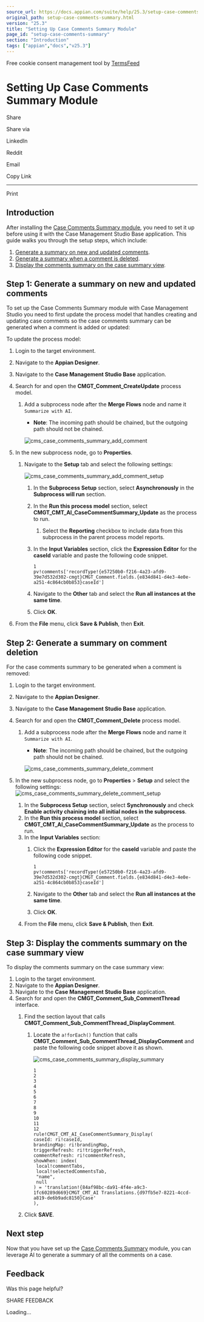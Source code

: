 ```yaml
---
source_url: https://docs.appian.com/suite/help/25.3/setup-case-comments-summary.html
original_path: setup-case-comments-summary.html
version: "25.3"
title: "Setting Up Case Comments Summary Module"
page_id: "setup-case-comments-summary"
section: "Introduction"
tags: ["appian","docs","v25.3"]
---
```



Free cookie consent management tool by [TermsFeed](https://www.termsfeed.com/)

# Setting Up Case Comments Summary Module

Share

Share via

LinkedIn

Reddit

Email

Copy Link

* * *

Print

## Introduction

After installing the [Case Comments Summary module](install-case-comments-summary.html), you need to set it up before using it with the Case Management Studio Base application. This guide walks you through the setup steps, which include:

1.  [Generate a summary on new and updated comments](#step-1-generate-a-summary-on-new-and-updated-comments).
2.  [Generate a summary when a comment is deleted](#step-2-generate-a-summary-on-comment-deletion).
3.  [Display the comments summary on the case summary view](#step-3-display-the-comments-summary-on-the-case-summary-view).

## Step 1: Generate a summary on new and updated comments

To set up the Case Comments Summary module with Case Management Studio you need to first update the process model that handles creating and updating case comments so the case comments summary can be generated when a comment is added or updated:

To update the process model:

1.  Login to the target environment.
2.  Navigate to the **Appian Designer**.
3.  Navigate to the **Case Management Studio Base** application.
4.  Search for and open the **CMGT\_Comment\_CreateUpdate** process model.
    1.  Add a subprocess node after the **Merge Flows** node and name it `Summarize with AI`.

        -   **Note**: The incoming path should be chained, but the outgoing path should not be chained.

        ![cms_case_comments_summary_add_comment](images/cms_case_comments_summary_add_comment.png)

5.  In the new subprocess node, go to **Properties**.
    1.  Navigate to the **Setup** tab and select the following settings:

        ![cms_case_comments_summary_add_comment_setup](images/cms_case_comments_summary_add_comment_setup.png)

        1.  In the **Subprocess Setup** section, select **Asynchronously** in the **Subprocess will run** section.
        2.  In the **Run this process model** section, select **CMGT\_CMT\_AI\_CaseCommentSummary\_Update** as the process to run.
            1.  Select the **Reporting** checkbox to include data from this subprocess in the parent process model reports.
        3.  In the **Input Variables** section, click the **Expression Editor** for the **caseId** variable and paste the following code snippet.

            ```
            1
            pv!comments['recordType!{e57250b0-f216-4a23-afd9-39e7d532d302-cmgt}CMGT_Comment.fields.{e834d841-d4e3-4e0e-a251-4c864cb0b853}caseId']
            ```

        4.  Navigate to the **Other** tab and select the **Run all instances at the same time**.
        5.  Click **OK**.
6.  From the **File** menu, click **Save & Publish**, then **Exit**.

## Step 2: Generate a summary on comment deletion

For the case comments summary to be generated when a comment is removed:

1.  Login to the target environment.
2.  Navigate to the **Appian Designer**.
3.  Navigate to the **Case Management Studio Base** application.
4.  Search for and open the **CMGT\_Comment\_Delete** process model.
    1.  Add a subprocess node after the **Merge Flows** node and name it `Summarize with AI`.

        -   **Note**: The incoming path should be chained, but the outgoing path should not be chained.

        ![cms_case_comments_summary_delete_comment](images/cms_case_comments_summary_delete_comment.png)

5.  In the new subprocess node, go to **Properties** > **Setup** and select the following settings: ![cms_case_comments_summary_delete_comment_setup](images/cms_case_comments_summary_delete_comment_setup.png)

    1.  In the **Subprocess Setup** section, select **Synchronously** and check **Enable activity chaining into all initial nodes in the subprocess**.
    2.  In the **Run this process model** section, select **CMGT\_CMT\_AI\_CaseCommentSummary\_Update** as the process to run.
    3.  In the **Input Variables** section:
        1.  Click the **Expression Editor** for the **caseId** variable and paste the following code snippet.

            ```
            1
            pv!comments['recordType!{e57250b0-f216-4a23-afd9-39e7d532d302-cmgt}CMGT_Comment.fields.{e834d841-d4e3-4e0e-a251-4c864cb0b853}caseId']
            ```

        2.  Navigate to the **Other** tab and select the **Run all instances at the same time**.
        3.  Click **OK**.
    4.  From the **File** menu, click **Save & Publish**, then **Exit**.

## Step 3: Display the comments summary on the case summary view

To display the comments summary on the case summary view:

1.  Login to the target environment.
2.  Navigate to the **Appian Designer**.
3.  Navigate to the **Case Management Studio Base** application.
4.  Search for and open the **CMGT\_Comment\_Sub\_CommentThread** interface.
    1.  Find the section layout that calls **CMGT\_Comment\_Sub\_CommentThread\_DisplayComment**.
        1.  Locate the `a!forEach()` function that calls **CMGT\_Comment\_Sub\_CommentThread\_DisplayComment** and paste the following code snippet above it as shown.

            ![cms_case_comments_summary_display_summary](images/cms_case_comments_summary_display_summary.png)

            ```
            1
            2
            3
            4
            5
            6
            7
            8
            9
            10
            11
            12
            rule!CMGT_CMT_AI_CaseCommentSummary_Display(
            caseId: ri!caseId,
            brandingMap: ri!brandingMap,
            triggerRefresh: ri!triggerRefresh,
            commentRefresh: ri!commentRefresh,
            showWhen: index(
             local!commentTabs,
             local!selectedCommentsTab,
             "name",
             null
            ) = 'translation!{84af98bc-da91-4f4e-a9c3-1fc60289d669}CMGT_CMT_AI Translations.{d97fb5e7-8221-4ccd-a819-de6b9adc8150}Case'
            ),
            ```

    2.  Click **SAVE**.

## Next step

Now that you have set up the [Case Comments Summary](cms-case-comments-summary-overview.html) module, you can leverage AI to generate a summary of all the comments on a case.

## Feedback

Was this page helpful?

SHARE FEEDBACK

Loading...